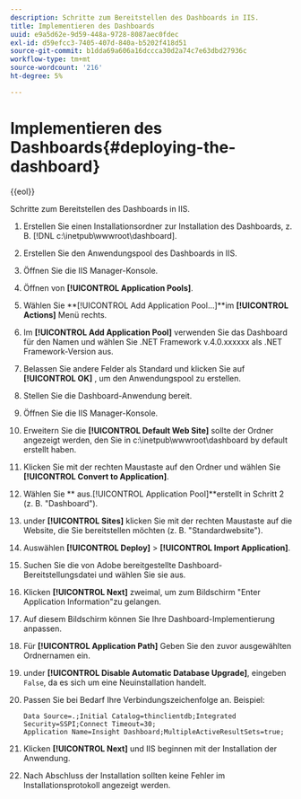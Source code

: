 ```yaml
---
description: Schritte zum Bereitstellen des Dashboards in IIS.
title: Implementieren des Dashboards
uuid: e9a5d62e-9d59-448a-9728-8087aec0fdec
exl-id: d59efcc3-7405-407d-840a-b5202f418d51
source-git-commit: b1dda69a606a16dccca30d2a74c7e63dbd27936c
workflow-type: tm+mt
source-wordcount: '216'
ht-degree: 5%

---
```


# Implementieren des Dashboards{#deploying-the-dashboard}

{{eol}}

Schritte zum Bereitstellen des Dashboards in IIS.

1. Erstellen Sie einen Installationsordner zur Installation des Dashboards, z. B. [!DNL c:\inetpub\wwwroot\dashboard].
1. Erstellen Sie den Anwendungspool des Dashboards in IIS.
1. Öffnen Sie die IIS Manager-Konsole.
1. Öffnen von **[!UICONTROL Application Pools]**.
1. Wählen Sie **[!UICONTROL Add Application Pool…]**im **[!UICONTROL Actions]** Menü rechts.
1. Im **[!UICONTROL Add Application Pool]** verwenden Sie das Dashboard für den Namen und wählen Sie .NET Framework v.4.0.xxxxxx als .NET Framework-Version aus.
1. Belassen Sie andere Felder als Standard und klicken Sie auf **[!UICONTROL OK]** , um den Anwendungspool zu erstellen.
1. Stellen Sie die Dashboard-Anwendung bereit.
1. Öffnen Sie die IIS Manager-Konsole.
1. Erweitern Sie die **[!UICONTROL Default Web Site]** sollte der Ordner angezeigt werden, den Sie in c:\inetpub\wwwroot\dashboard by default erstellt haben.
1. Klicken Sie mit der rechten Maustaste auf den Ordner und wählen Sie **[!UICONTROL Convert to Application]**.
1. Wählen Sie ** aus.[!UICONTROL Application Pool]**erstellt in Schritt 2 (z. B. &quot;Dashboard&quot;).
1. under **[!UICONTROL Sites]** klicken Sie mit der rechten Maustaste auf die Website, die Sie bereitstellen möchten (z. B. &quot;Standardwebsite&quot;).
1. Auswählen **[!UICONTROL Deploy]** > **[!UICONTROL Import Application]**.
1. Suchen Sie die von Adobe bereitgestellte Dashboard-Bereitstellungsdatei und wählen Sie sie aus.
1. Klicken **[!UICONTROL Next]** zweimal, um zum Bildschirm &quot;Enter Application Information&quot;zu gelangen.
1. Auf diesem Bildschirm können Sie Ihre Dashboard-Implementierung anpassen.
1. Für **[!UICONTROL Application Path]** Geben Sie den zuvor ausgewählten Ordnernamen ein.
1. under **[!UICONTROL Disable Automatic Database Upgrade]**, eingeben `False`, da es sich um eine Neuinstallation handelt.
1. Passen Sie bei Bedarf Ihre Verbindungszeichenfolge an. Beispiel:

   ```
   Data Source=.;Initial Catalog=thinclientdb;Integrated Security=SSPI;Connect Timeout=30; 
   Application Name=Insight Dashboard;MultipleActiveResultSets=true;
   ```

1. Klicken **[!UICONTROL Next]** und IIS beginnen mit der Installation der Anwendung.
1. Nach Abschluss der Installation sollten keine Fehler im Installationsprotokoll angezeigt werden.

